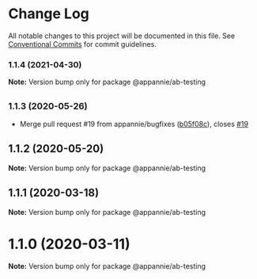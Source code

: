 # Change Log

All notable changes to this project will be documented in this file.
See [Conventional Commits](https://conventionalcommits.org) for commit guidelines.

### 1.1.4 (2021-04-30)

**Note:** Version bump only for package @appannie/ab-testing





## <small>1.1.3 (2020-05-26)</small>

* Merge pull request #19 from appannie/bugfixes ([b05f08c](https://github.com/appannie/ab-testing/commit/b05f08c)), closes [#19](https://github.com/appannie/ab-testing/issues/19)





## 1.1.2 (2020-05-20)

**Note:** Version bump only for package @appannie/ab-testing





## 1.1.1 (2020-03-18)

**Note:** Version bump only for package @appannie/ab-testing





# 1.1.0 (2020-03-11)

**Note:** Version bump only for package @appannie/ab-testing
